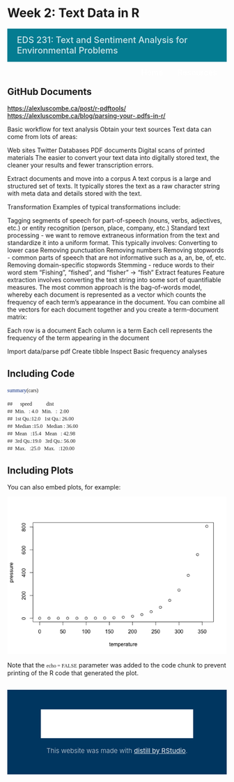 Week 2: Text Data in R
================

<!--radix_placeholder_navigation_in_header-->
<meta name="distill:offset" content=""/>

<script type="application/javascript">

  window.headroom_prevent_pin = false;

  window.document.addEventListener("DOMContentLoaded", function (event) {

    // initialize headroom for banner
    var header = $('header').get(0);
    var headerHeight = header.offsetHeight;
    var headroom = new Headroom(header, {
      tolerance: 5,
      onPin : function() {
        if (window.headroom_prevent_pin) {
          window.headroom_prevent_pin = false;
          headroom.unpin();
        }
      }
    });
    headroom.init();
    if(window.location.hash)
      headroom.unpin();
    $(header).addClass('headroom--transition');

    // offset scroll location for banner on hash change
    // (see: https://github.com/WickyNilliams/headroom.js/issues/38)
    window.addEventListener("hashchange", function(event) {
      window.scrollTo(0, window.pageYOffset - (headerHeight + 25));
    });

    // responsive menu
    $('.distill-site-header').each(function(i, val) {
      var topnav = $(this);
      var toggle = topnav.find('.nav-toggle');
      toggle.on('click', function() {
        topnav.toggleClass('responsive');
      });
    });

    // nav dropdowns
    $('.nav-dropbtn').click(function(e) {
      $(this).next('.nav-dropdown-content').toggleClass('nav-dropdown-active');
      $(this).parent().siblings('.nav-dropdown')
         .children('.nav-dropdown-content').removeClass('nav-dropdown-active');
    });
    $("body").click(function(e){
      $('.nav-dropdown-content').removeClass('nav-dropdown-active');
    });
    $(".nav-dropdown").click(function(e){
      e.stopPropagation();
    });
  });
</script>

<style type="text/css">

/* Theme (user-documented overrideables for nav appearance) */

.distill-site-nav {
  color: rgba(255, 255, 255, 0.8);
  background-color: #0F2E3D;
  font-size: 15px;
  font-weight: 300;
}

.distill-site-nav a {
  color: inherit;
  text-decoration: none;
}

.distill-site-nav a:hover {
  color: white;
}

@media print {
  .distill-site-nav {
    display: none;
  }
}

.distill-site-header {

}

.distill-site-footer {

}


/* Site Header */

.distill-site-header {
  width: 100%;
  box-sizing: border-box;
  z-index: 3;
}

.distill-site-header .nav-left {
  display: inline-block;
  margin-left: 8px;
}

@media screen and (max-width: 768px) {
  .distill-site-header .nav-left {
    margin-left: 0;
  }
}


.distill-site-header .nav-right {
  float: right;
  margin-right: 8px;
}

.distill-site-header a,
.distill-site-header .title {
  display: inline-block;
  text-align: center;
  padding: 14px 10px 14px 10px;
}

.distill-site-header .title {
  font-size: 18px;
  min-width: 150px;
}

.distill-site-header .logo {
  padding: 0;
}

.distill-site-header .logo img {
  display: none;
  max-height: 20px;
  width: auto;
  margin-bottom: -4px;
}

.distill-site-header .nav-image img {
  max-height: 18px;
  width: auto;
  display: inline-block;
  margin-bottom: -3px;
}



@media screen and (min-width: 1000px) {
  .distill-site-header .logo img {
    display: inline-block;
  }
  .distill-site-header .nav-left {
    margin-left: 20px;
  }
  .distill-site-header .nav-right {
    margin-right: 20px;
  }
  .distill-site-header .title {
    padding-left: 12px;
  }
}


.distill-site-header .nav-toggle {
  display: none;
}

.nav-dropdown {
  display: inline-block;
  position: relative;
}

.nav-dropdown .nav-dropbtn {
  border: none;
  outline: none;
  color: rgba(255, 255, 255, 0.8);
  padding: 16px 10px;
  background-color: transparent;
  font-family: inherit;
  font-size: inherit;
  font-weight: inherit;
  margin: 0;
  margin-top: 1px;
  z-index: 2;
}

.nav-dropdown-content {
  display: none;
  position: absolute;
  background-color: white;
  min-width: 200px;
  border: 1px solid rgba(0,0,0,0.15);
  border-radius: 4px;
  box-shadow: 0px 8px 16px 0px rgba(0,0,0,0.1);
  z-index: 1;
  margin-top: 2px;
  white-space: nowrap;
  padding-top: 4px;
  padding-bottom: 4px;
}

.nav-dropdown-content hr {
  margin-top: 4px;
  margin-bottom: 4px;
  border: none;
  border-bottom: 1px solid rgba(0, 0, 0, 0.1);
}

.nav-dropdown-active {
  display: block;
}

.nav-dropdown-content a, .nav-dropdown-content .nav-dropdown-header {
  color: black;
  padding: 6px 24px;
  text-decoration: none;
  display: block;
  text-align: left;
}

.nav-dropdown-content .nav-dropdown-header {
  display: block;
  padding: 5px 24px;
  padding-bottom: 0;
  text-transform: uppercase;
  font-size: 14px;
  color: #999999;
  white-space: nowrap;
}

.nav-dropdown:hover .nav-dropbtn {
  color: white;
}

.nav-dropdown-content a:hover {
  background-color: #ddd;
  color: black;
}

.nav-right .nav-dropdown-content {
  margin-left: -45%;
  right: 0;
}

@media screen and (max-width: 768px) {
  .distill-site-header a, .distill-site-header .nav-dropdown  {display: none;}
  .distill-site-header a.nav-toggle {
    float: right;
    display: block;
  }
  .distill-site-header .title {
    margin-left: 0;
  }
  .distill-site-header .nav-right {
    margin-right: 0;
  }
  .distill-site-header {
    overflow: hidden;
  }
  .nav-right .nav-dropdown-content {
    margin-left: 0;
  }
}


@media screen and (max-width: 768px) {
  .distill-site-header.responsive {position: relative; min-height: 500px; }
  .distill-site-header.responsive a.nav-toggle {
    position: absolute;
    right: 0;
    top: 0;
  }
  .distill-site-header.responsive a,
  .distill-site-header.responsive .nav-dropdown {
    display: block;
    text-align: left;
  }
  .distill-site-header.responsive .nav-left,
  .distill-site-header.responsive .nav-right {
    width: 100%;
  }
  .distill-site-header.responsive .nav-dropdown {float: none;}
  .distill-site-header.responsive .nav-dropdown-content {position: relative;}
  .distill-site-header.responsive .nav-dropdown .nav-dropbtn {
    display: block;
    width: 100%;
    text-align: left;
  }
}

/* Site Footer */

.distill-site-footer {
  width: 100%;
  overflow: hidden;
  box-sizing: border-box;
  z-index: 3;
  margin-top: 30px;
  padding-top: 30px;
  padding-bottom: 30px;
  text-align: center;
}

/* Headroom */

d-title {
  padding-top: 6rem;
}

@media print {
  d-title {
    padding-top: 4rem;
  }
}

.headroom {
  z-index: 1000;
  position: fixed;
  top: 0;
  left: 0;
  right: 0;
}

.headroom--transition {
  transition: all .4s ease-in-out;
}

.headroom--unpinned {
  top: -100px;
}

.headroom--pinned {
  top: 0;
}

/* adjust viewport for navbar height */
/* helps vertically center bootstrap (non-distill) content */
.min-vh-100 {
  min-height: calc(100vh - 100px) !important;
}

</style>

<script src="site_libs/jquery-3.6.0/jquery-3.6.0.min.js"></script>
<link href="site_libs/font-awesome-5.1.0/css/all.css" rel="stylesheet"/>
<link href="site_libs/font-awesome-5.1.0/css/v4-shims.css" rel="stylesheet"/>
<script src="site_libs/headroom-0.9.4/headroom.min.js"></script>
<script src="site_libs/autocomplete-0.37.1/autocomplete.min.js"></script>
<script src="site_libs/fuse-6.4.1/fuse.min.js"></script>

<script type="application/javascript">

function getMeta(metaName) {
  var metas = document.getElementsByTagName('meta');
  for (let i = 0; i < metas.length; i++) {
    if (metas[i].getAttribute('name') === metaName) {
      return metas[i].getAttribute('content');
    }
  }
  return '';
}

function offsetURL(url) {
  var offset = getMeta('distill:offset');
  return offset ? offset + '/' + url : url;
}

function createFuseIndex() {

  // create fuse index
  var options = {
    keys: [
      { name: 'title', weight: 20 },
      { name: 'categories', weight: 15 },
      { name: 'description', weight: 10 },
      { name: 'contents', weight: 5 },
    ],
    ignoreLocation: true,
    threshold: 0
  };
  var fuse = new window.Fuse([], options);

  // fetch the main search.json
  return fetch(offsetURL('search.json'))
    .then(function(response) {
      if (response.status == 200) {
        return response.json().then(function(json) {
          // index main articles
          json.articles.forEach(function(article) {
            fuse.add(article);
          });
          // download collections and index their articles
          return Promise.all(json.collections.map(function(collection) {
            return fetch(offsetURL(collection)).then(function(response) {
              if (response.status === 200) {
                return response.json().then(function(articles) {
                  articles.forEach(function(article) {
                    fuse.add(article);
                  });
                })
              } else {
                return Promise.reject(
                  new Error('Unexpected status from search index request: ' +
                            response.status)
                );
              }
            });
          })).then(function() {
            return fuse;
          });
        });

      } else {
        return Promise.reject(
          new Error('Unexpected status from search index request: ' +
                      response.status)
        );
      }
    });
}

window.document.addEventListener("DOMContentLoaded", function (event) {

  // get search element (bail if we don't have one)
  var searchEl = window.document.getElementById('distill-search');
  if (!searchEl)
    return;

  createFuseIndex()
    .then(function(fuse) {

      // make search box visible
      searchEl.classList.remove('hidden');

      // initialize autocomplete
      var options = {
        autoselect: true,
        hint: false,
        minLength: 2,
      };
      window.autocomplete(searchEl, options, [{
        source: function(query, callback) {
          const searchOptions = {
            isCaseSensitive: false,
            shouldSort: true,
            minMatchCharLength: 2,
            limit: 10,
          };
          var results = fuse.search(query, searchOptions);
          callback(results
            .map(function(result) { return result.item; })
          );
        },
        templates: {
          suggestion: function(suggestion) {
            var img = suggestion.preview && Object.keys(suggestion.preview).length > 0
              ? `<img src="${offsetURL(suggestion.preview)}"</img>`
              : '';
            var html = `
              <div class="search-item">
                <h3>${suggestion.title}</h3>
                <div class="search-item-description">
                  ${suggestion.description || ''}
                </div>
                <div class="search-item-preview">
                  ${img}
                </div>
              </div>
            `;
            return html;
          }
        }
      }]).on('autocomplete:selected', function(event, suggestion) {
        window.location.href = offsetURL(suggestion.path);
      });
      // remove inline display style on autocompleter (we want to
      // manage responsive display via css)
      $('.algolia-autocomplete').css("display", "");
    })
    .catch(function(error) {
      console.log(error);
    });

});

</script>

<style type="text/css">

.nav-search {
  font-size: x-small;
}

/* Algolioa Autocomplete */

.algolia-autocomplete {
  display: inline-block;
  margin-left: 10px;
  vertical-align: sub;
  background-color: white;
  color: black;
  padding: 6px;
  padding-top: 8px;
  padding-bottom: 0;
  border-radius: 6px;
  border: 1px #0F2E3D solid;
  width: 180px;
}


@media screen and (max-width: 768px) {
  .distill-site-nav .algolia-autocomplete {
    display: none;
    visibility: hidden;
  }
  .distill-site-nav.responsive .algolia-autocomplete {
    display: inline-block;
    visibility: visible;
  }
  .distill-site-nav.responsive .algolia-autocomplete .aa-dropdown-menu {
    margin-left: 0;
    width: 400px;
    max-height: 400px;
  }
}

.algolia-autocomplete .aa-input, .algolia-autocomplete .aa-hint {
  width: 90%;
  outline: none;
  border: none;
}

.algolia-autocomplete .aa-hint {
  color: #999;
}
.algolia-autocomplete .aa-dropdown-menu {
  width: 550px;
  max-height: 70vh;
  overflow-x: visible;
  overflow-y: scroll;
  padding: 5px;
  margin-top: 3px;
  margin-left: -150px;
  background-color: #fff;
  border-radius: 5px;
  border: 1px solid #999;
  border-top: none;
}

.algolia-autocomplete .aa-dropdown-menu .aa-suggestion {
  cursor: pointer;
  padding: 5px 4px;
  border-bottom: 1px solid #eee;
}

.algolia-autocomplete .aa-dropdown-menu .aa-suggestion:last-of-type {
  border-bottom: none;
  margin-bottom: 2px;
}

.algolia-autocomplete .aa-dropdown-menu .aa-suggestion .search-item {
  overflow: hidden;
  font-size: 0.8em;
  line-height: 1.4em;
}

.algolia-autocomplete .aa-dropdown-menu .aa-suggestion .search-item h3 {
  font-size: 1rem;
  margin-block-start: 0;
  margin-block-end: 5px;
}

.algolia-autocomplete .aa-dropdown-menu .aa-suggestion .search-item-description {
  display: inline-block;
  overflow: hidden;
  height: 2.8em;
  width: 80%;
  margin-right: 4%;
}

.algolia-autocomplete .aa-dropdown-menu .aa-suggestion .search-item-preview {
  display: inline-block;
  width: 15%;
}

.algolia-autocomplete .aa-dropdown-menu .aa-suggestion .search-item-preview img {
  height: 3em;
  width: auto;
  display: none;
}

.algolia-autocomplete .aa-dropdown-menu .aa-suggestion .search-item-preview img[src] {
  display: initial;
}

.algolia-autocomplete .aa-dropdown-menu .aa-suggestion.aa-cursor {
  background-color: #eee;
}
.algolia-autocomplete .aa-dropdown-menu .aa-suggestion em {
  font-weight: bold;
  font-style: normal;
}

</style>


<!--/radix_placeholder_navigation_in_header-->

<!--radix_placeholder_site_in_header-->
<!--/radix_placeholder_site_in_header-->


<style type="text/css">
body {
  padding-top: 60px;
}
</style>

<style type="text/css">
/* base variables */

/* Edit the CSS properties in this file to create a custom
   Distill theme. Only edit values in the right column
   for each row; values shown are the CSS defaults.
   To return any property to the default,
   you may set its value to: unset
   All rows must end with a semi-colon.                      */

/* Optional: embed custom fonts here with `@import`          */
/* This must remain at the top of this file.                 */



html {
  /*-- Main font sizes --*/
  --title-size:      50px;
  --body-size:       1.06rem;
  --code-size:       14px;
  --aside-size:      12px;
  --fig-cap-size:    13px;
  /*-- Main font colors --*/
  --title-color:     #000000;
  --header-color:    rgba(0, 0, 0, 0.8);
  --body-color:      rgba(0, 0, 0, 0.8);
  --aside-color:     rgba(0, 0, 0, 0.6);
  --fig-cap-color:   rgba(0, 0, 0, 0.6);
  /*-- Specify custom fonts ~~~ must be imported above   --*/
  --heading-font:    sans-serif;
  --mono-font:       monospace;
  --body-font:       sans-serif;
  --navbar-font:     sans-serif;  /* websites + blogs only */
}

/*-- ARTICLE METADATA --*/
d-byline {
  --heading-size:    0.6rem;
  --heading-color:   rgba(0, 0, 0, 0.5);
  --body-size:       0.8rem;
  --body-color:      rgba(0, 0, 0, 0.8);
}

/*-- ARTICLE TABLE OF CONTENTS --*/
.d-contents {
  --heading-size:    18px;
  --contents-size:   13px;
}

/*-- ARTICLE APPENDIX --*/
d-appendix {
  --heading-size:    15px;
  --heading-color:   rgba(0, 0, 0, 0.65);
  --text-size:       0.8em;
  --text-color:      rgba(0, 0, 0, 0.5);
}

/*-- WEBSITE HEADER + FOOTER --*/
/* These properties only apply to Distill sites and blogs  */

.distill-site-header {
  --title-size:       18px;
  --text-color:       rgba(255, 255, 255, 0.8);
  --text-size:        15px;
  --hover-color:      white;
  --bkgd-color:       #0F2E3D;
}

.distill-site-footer {
  --text-color:       rgba(255, 255, 255, 0.8);
  --text-size:        15px;
  --hover-color:      white;
  --bkgd-color:       #0F2E3D;
}

/*-- Additional custom styles --*/
/* Add any additional CSS rules below                      */
</style>
<style type="text/css">
/* base variables */

/* Edit the CSS properties in this file to create a custom
   Distill theme. Only edit values in the right column
   for each row; values shown are the CSS defaults.
   To return any property to the default,
   you may set its value to: unset
   All rows must end with a semi-colon.                      */

/* Optional: embed custom fonts here with `@import`          */
/* This must remain at the top of this file.                 */

/* Header font */
@import url('https://fonts.googleapis.com/css2?family=Sanchez&display=swap');

/* Body font */
@import url('https://fonts.googleapis.com/css2?family=Nunito+Sans:wght@300;400&display=swap');

/* Code font (Roboto Mono) */
@import url('https://fonts.googleapis.com/css2?family=Roboto+Mono:wght@300;400&display=swap');

html {
  /*-- Main font sizes --*/
  --title-size:      50px;
  --title-weight:    400;
  --body-size:       1.06rem;
  --code-size:       14px;
  --aside-size:      12px;
  --fig-cap-size:    13px;
  /*-- Main font colors --*/
  --title-color:     #003660;
  --title-weight:    400;
  --header-color:    rgba(4, 124, 145, 1);
  --body-color:      rgba(0, 0, 0, 0.8);
  --aside-color:     rgba(0, 0, 0, 0.6);
  --fig-cap-color:   rgba(0, 0, 0, 0.6);
  /*-- Specify custom fonts ~~~ must be imported above   --*/
  --heading-font:    Sanchez;
  --mono-font:       Roboto Mono;
  --body-font:       Nunito Sans;
  --navbar-font:     Nunito Sans;  /* websites + blogs only */
}

/*-- ARTICLE METADATA --*/
d-byline {
  --heading-size:    0.6rem;
  --heading-color:   rgba(0, 0, 0, 0.5);
  --body-size:       0.8rem;
  --body-color:      rgba(0, 0, 0, 0.8);
}

/*-- ARTICLE TABLE OF CONTENTS --*/
.d-contents {
  --heading-size:    18px;
  --contents-size:   13px;
}

/*-- ARTICLE APPENDIX --*/
d-appendix {
  --heading-size:    15px;
  --heading-color:   rgba(0, 0, 0, 0.65);
  --text-size:       0.8em;
  --text-color:      rgba(0, 0, 0, 0.5);
}

/*-- WEBSITE HEADER + FOOTER --*/
/* These properties only apply to Distill sites and blogs  */

.distill-site-header {
  --title-size:       20px;
  --text-color:       rgba(255, 255, 255, 0.8);
  --text-size:        18px;
  --hover-color:      white;
  --bkgd-color:       #047C91;
}

.distill-site-footer {
  --text-color:       rgba(255, 255, 255, 0.8);
  --text-size:        15px;
  --hover-color:      white;
  --bkgd-color:       #003660;
}

/*-- Additional custom styles --*/
/* Add any additional CSS rules below                      */

d-article h2 {
    grid-column: text;
    font-size: 32px;
    font-weight: 300;
    line-height: 1.1em;
    margin: 0 0 0.5rem;
    padding-top: 20px;
}

d-article h3 {
    grid-column: text;
    font-size: 24px;
    font-weight: 300;
    line-height: 1.1em;
    margin: 0 0 0.5rem;
}

a.title {
  font-style: bold;
}

a, .nav-dropdown .nav-dropbtn {
  font-weight: 500;
}

/* Set colors for headers */
d-article h1, d-article h2, d-article h3, d-article h4, d-article h5, d-article h6 {
    color: rgba(4, 124, 145, 0.8);
}

/* Formatting tables (can update here or individually) */
table, td, tr, th {
  border-collapse: collapse;
  font-family: Nunito Sans;
  border: 1px solid gainsboro;
  vertical-align: top;
}

d-article table th, d-article table td {
    font-size: 15px;
    padding: 2px 8px;
    border: 1px solid gainsboro;
}

/* Code style formatting of text */
code {
  font-family: Roboto Mono;
}

.distill-site-header a, .distill-site-header .title {
    text-align: left;
    padding: 14px 14px 14px 14px;
}

d-title h1 {
    grid-column: text;
    font-size: 40px;
    font-weight: 400;
    line-height: 1.1em;
    margin: 0 0 0.5rem;
}

/* Update toc list font */
.d-contents nav ul li {
    font-size: 20px;
}

/* Update overall layout (body width) */
@media(min-width: 1180px) {
    .base-grid,
    distill-header,
    d-title,
    d-abstract,
    d-article,
    d-appendix,
    distill-appendix,
    d-byline,
    d-footnote-list,
    d-citation-list,
    distill-footer {
      grid-template-columns: [screen-start] 0.5fr [page-start kicker-start] 30px [middle-start] 50px [text-start kicker-end] 90px 90px 90px 90px 90px 90px 90px 90px [text-end gutter-start] 30px [middle-end] 50px [page-end gutter-end] 0.5fr [screen-end];
      grid-column-gap: 20px;
    }

/* Change navbar dropdown menu bg color */
.nav-dropdown-content a:hover {
    background-color: #003660;
    color: black;
}
</style>
<style type="text/css">
/* base style */

/* FONT FAMILIES */

:root {
  --heading-default: -apple-system, BlinkMacSystemFont, "Segoe UI", Roboto, Oxygen, Ubuntu, Cantarell, "Fira Sans", "Droid Sans", "Helvetica Neue", Arial, sans-serif;
  --mono-default: Consolas, Monaco, 'Andale Mono', 'Ubuntu Mono', monospace;
  --body-default: -apple-system, BlinkMacSystemFont, "Segoe UI", Roboto, Oxygen, Ubuntu, Cantarell, "Fira Sans", "Droid Sans", "Helvetica Neue", Arial, sans-serif;
}

body,
.posts-list .post-preview p,
.posts-list .description p {
  font-family: var(--body-font), var(--body-default);
}

h1, h2, h3, h4, h5, h6,
.posts-list .post-preview h2,
.posts-list .description h2 {
  font-family: var(--heading-font), var(--heading-default);
}

d-article div.sourceCode code,
d-article pre code {
  font-family: var(--mono-font), var(--mono-default);
}


/*-- TITLE --*/
d-title h1,
.posts-list > h1 {
  color: var(--title-color, black);
}

d-title h1 {
  font-size: var(--title-size, 50px);
}

/*-- HEADERS --*/
d-article h1,
d-article h2,
d-article h3,
d-article h4,
d-article h5,
d-article h6 {
  color: var(--header-color, rgba(0, 0, 0, 0.8));
}

/*-- BODY --*/
d-article > p,  /* only text inside of <p> tags */
d-article > ul, /* lists */
d-article > ol {
  color: var(--body-color, rgba(0, 0, 0, 0.8));
  font-size: var(--body-size, 1.06rem);
}


/*-- CODE --*/
d-article div.sourceCode code,
d-article pre code {
  font-size: var(--code-size, 14px);
}

/*-- ASIDE --*/
d-article aside {
  font-size: var(--aside-size, 12px);
  color: var(--aside-color, rgba(0, 0, 0, 0.6));
}

/*-- FIGURE CAPTIONS --*/
figure .caption,
figure figcaption,
.figure .caption {
  font-size: var(--fig-cap-size, 13px);
  color: var(--fig-cap-color, rgba(0, 0, 0, 0.6));
}

/*-- METADATA --*/
d-byline h3 {
  font-size: var(--heading-size, 0.6rem);
  color: var(--heading-color, rgba(0, 0, 0, 0.5));
}

d-byline {
  font-size: var(--body-size, 0.8rem);
  color: var(--body-color, rgba(0, 0, 0, 0.8));
}

d-byline a,
d-article d-byline a {
  color: var(--body-color, rgba(0, 0, 0, 0.8));
}

/*-- TABLE OF CONTENTS --*/
.d-contents nav h3 {
  font-size: var(--heading-size, 18px);
}

.d-contents nav a {
  font-size: var(--contents-size, 13px);
}

/*-- APPENDIX --*/
d-appendix h3 {
  font-size: var(--heading-size, 15px);
  color: var(--heading-color, rgba(0, 0, 0, 0.65));
}

d-appendix {
  font-size: var(--text-size, 0.8em);
  color: var(--text-color, rgba(0, 0, 0, 0.5));
}

d-appendix d-footnote-list a.footnote-backlink {
  color: var(--text-color, rgba(0, 0, 0, 0.5));
}

/*-- WEBSITE HEADER + FOOTER --*/
.distill-site-header .title {
  font-size: var(--title-size, 18px);
  font-family: var(--navbar-font), var(--heading-default);
}

.distill-site-header a,
.nav-dropdown .nav-dropbtn {
  font-family: var(--navbar-font), var(--heading-default);
}

.nav-dropdown .nav-dropbtn {
  color: var(--text-color, rgba(255, 255, 255, 0.8));
  font-size: var(--text-size, 15px);
}

.distill-site-header a:hover,
.nav-dropdown:hover .nav-dropbtn {
  color: var(--hover-color, white);
}

.distill-site-header {
  font-size: var(--text-size, 15px);
  color: var(--text-color, rgba(255, 255, 255, 0.8));
  background-color: var(--bkgd-color, #0F2E3D);
}

.distill-site-footer {
  font-size: var(--text-size, 15px);
  color: var(--text-color, rgba(255, 255, 255, 0.8));
  background-color: var(--bkgd-color, #0F2E3D);
}

.distill-site-footer a:hover {
  color: var(--hover-color, white);
}</style>

<!--radix_placeholder_navigation_before_body-->
<header class="header header--fixed" role="banner">
<nav class="distill-site-nav distill-site-header">
<div class="nav-left">
<a href="index.html" class="title">EDS 231: Text and Sentiment Analysis for Environmental Problems</a>
</div>
<div class="nav-right">
<a href="index.html">Home</a>
<a href="resources.html">Resources</a>
<a href="javascript:void(0);" class="nav-toggle">&#9776;</a>
</div>
</nav>
</header>
<!--/radix_placeholder_navigation_before_body-->

<!--radix_placeholder_site_before_body-->
<!--/radix_placeholder_site_before_body-->

## GitHub Documents

<https://alexluscombe.ca/post/r-pdftools/>
<https://alexluscombe.ca/blog/parsing-your-.pdfs-in-r/>

Basic workflow for text analysis Obtain your text sources Text data can
come from lots of areas:

Web sites Twitter Databases PDF documents Digital scans of printed
materials The easier to convert your text data into digitally stored
text, the cleaner your results and fewer transcription errors.

Extract documents and move into a corpus A text corpus is a large and
structured set of texts. It typically stores the text as a raw character
string with meta data and details stored with the text.

Transformation Examples of typical transformations include:

Tagging segments of speech for part-of-speech (nouns, verbs, adjectives,
etc.) or entity recognition (person, place, company, etc.) Standard text
processing - we want to remove extraneous information from the text and
standardize it into a uniform format. This typically involves:
Converting to lower case Removing punctuation Removing numbers Removing
stopwords - common parts of speech that are not informative such as a,
an, be, of, etc. Removing domain-specific stopwords Stemming - reduce
words to their word stem “Fishing”, “fished”, and “fisher” -\> “fish”
Extract features Feature extraction involves converting the text string
into some sort of quantifiable measures. The most common approach is the
bag-of-words model, whereby each document is represented as a vector
which counts the frequency of each term’s appearance in the document.
You can combine all the vectors for each document together and you
create a term-document matrix:

Each row is a document Each column is a term Each cell represents the
frequency of the term appearing in the document

Import data/parse pdf Create tibble Inspect Basic frequency analyses

## Including Code

``` r
summary(cars)
```

    ##      speed           dist       
    ##  Min.   : 4.0   Min.   :  2.00  
    ##  1st Qu.:12.0   1st Qu.: 26.00  
    ##  Median :15.0   Median : 36.00  
    ##  Mean   :15.4   Mean   : 42.98  
    ##  3rd Qu.:19.0   3rd Qu.: 56.00  
    ##  Max.   :25.0   Max.   :120.00

## Including Plots

You can also embed plots, for example:

![](Week2_files/figure-gfm/pressure-1.png)<!-- -->

Note that the `echo = FALSE` parameter was added to the code chunk to
prevent printing of the R code that generated the plot.

<!--radix_placeholder_site_after_body-->
<!--/radix_placeholder_site_after_body-->

<!--radix_placeholder_navigation_after_body-->
<div class="distill-site-nav distill-site-footer">
<p>
<a href="https://bren.ucsb.edu/"><img src="img/bren_white_logo.png" alt="Bren School logo" style="width:350px;" /></a>
</p>
<p>
  This website was made with <u><a href="https://rstudio.github.io/distill/">distill by RStudio</a></u>.
</p>
</div>
<!--/radix_placeholder_navigation_after_body-->
